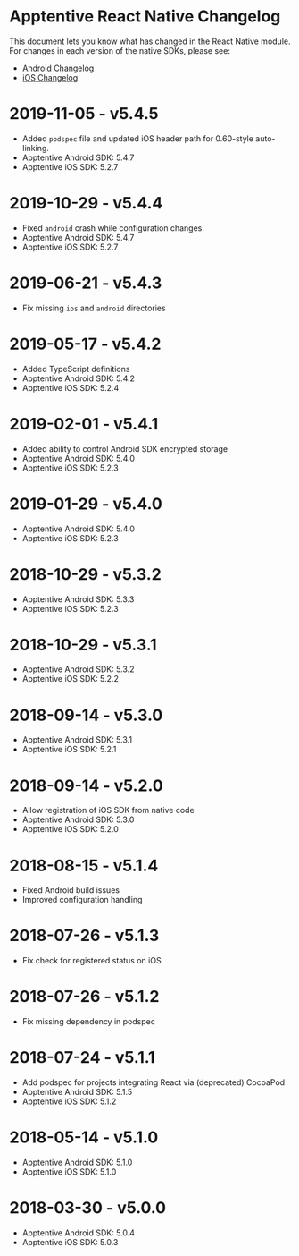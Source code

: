 # Apptentive React Native Changelog

This document lets you know what has changed in the React Native module. For changes in each version of the native SDKs, please see:

- [Android Changelog](https://github.com/apptentive/apptentive-android/blob/master/CHANGELOG.md)
- [iOS Changelog](https://github.com/apptentive/apptentive-ios/blob/master/CHANGELOG.md)

# 2019-11-05 - v5.4.5

- Added `podspec` file and updated iOS header path for 0.60-style auto-linking.
- Apptentive Android SDK: 5.4.7
- Apptentive iOS SDK: 5.2.7

# 2019-10-29 - v5.4.4

- Fixed `android` crash while configuration changes.
- Apptentive Android SDK: 5.4.7
- Apptentive iOS SDK: 5.2.7

# 2019-06-21 - v5.4.3

- Fix missing `ios` and `android` directories

# 2019-05-17 - v5.4.2

- Added TypeScript definitions
- Apptentive Android SDK: 5.4.2
- Apptentive iOS SDK: 5.2.4

# 2019-02-01 - v5.4.1

- Added ability to control Android SDK encrypted storage
- Apptentive Android SDK: 5.4.0
- Apptentive iOS SDK: 5.2.3

# 2019-01-29 - v5.4.0

- Apptentive Android SDK: 5.4.0
- Apptentive iOS SDK: 5.2.3

# 2018-10-29 - v5.3.2

- Apptentive Android SDK: 5.3.3
- Apptentive iOS SDK: 5.2.3

# 2018-10-29 - v5.3.1

- Apptentive Android SDK: 5.3.2
- Apptentive iOS SDK: 5.2.2

# 2018-09-14 - v5.3.0

- Apptentive Android SDK: 5.3.1
- Apptentive iOS SDK: 5.2.1

# 2018-09-14 - v5.2.0

- Allow registration of iOS SDK from native code
- Apptentive Android SDK: 5.3.0
- Apptentive iOS SDK: 5.2.0

# 2018-08-15 - v5.1.4

- Fixed Android build issues
- Improved configuration handling

# 2018-07-26 - v5.1.3

- Fix check for registered status on iOS

# 2018-07-26 - v5.1.2

- Fix missing dependency in podspec

# 2018-07-24 - v5.1.1

- Add podspec for projects integrating React via (deprecated) CocoaPod
- Apptentive Android SDK: 5.1.5
- Apptentive iOS SDK: 5.1.2

# 2018-05-14 - v5.1.0

- Apptentive Android SDK: 5.1.0
- Apptentive iOS SDK: 5.1.0

# 2018-03-30 - v5.0.0

- Apptentive Android SDK: 5.0.4
- Apptentive iOS SDK: 5.0.3
